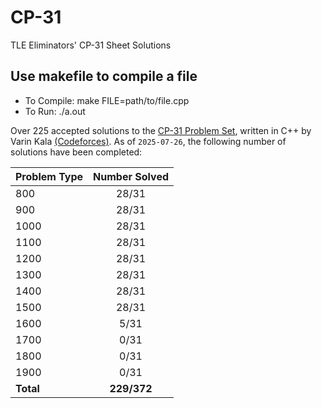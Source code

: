 # CP-31
TLE Eliminators' CP-31 Sheet Solutions

## Use makefile to compile a file
- To Compile: make FILE=path/to/file.cpp
- To Run: ./a.out

Over 225 accepted solutions to the [CP-31 Problem Set](www.tle-eliminators.com/cp-sheet), written in C++ by Varin Kala [(Codeforces)](codeforces.com/profile/VarinKala). As of `2025-07-26`, the following number of solutions have been completed:

| Problem Type | Number Solved |
|--------------|:-------------:|
|      800     |     28/31     |
|      900     |     28/31     |
|     1000     |     28/31     |
|     1100     |     28/31     |
|     1200     |     28/31     |
|     1300     |     28/31     |
|     1400     |     28/31     |
|     1500     |     28/31     |
|     1600     |      5/31     |
|     1700     |      0/31     |
|     1800     |      0/31     |
|     1900     |      0/31     |
|  **Total**   |  **229/372**  |

